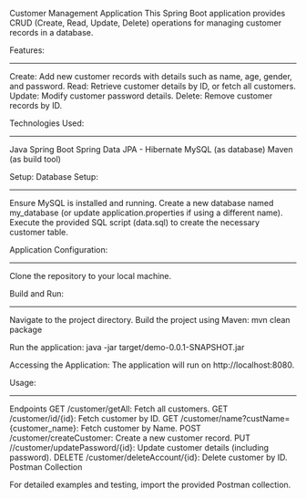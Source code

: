 Customer Management Application
This Spring Boot application provides CRUD (Create, Read, Update, Delete) operations for managing customer records in a database.

Features:
_________
Create: Add new customer records with details such as name, age, gender, and password.
Read: Retrieve customer details by ID, or fetch all customers.
Update: Modify customer password details.
Delete: Remove customer records by ID.

Technologies Used:
_________________
Java
Spring Boot
Spring Data JPA - Hibernate
MySQL (as database)
Maven (as build tool)

Setup:
Database Setup:
_______________
Ensure MySQL is installed and running.
Create a new database named my_database (or update application.properties if using a different name).
Execute the provided SQL script (data.sql) to create the necessary customer table.

Application Configuration:
_________________________

Clone the repository to your local machine.

Build and Run:
_______________
Navigate to the project directory.
Build the project using Maven:
mvn clean package

Run the application:
java -jar target/demo-0.0.1-SNAPSHOT.jar

Accessing the Application:
The application will run on http://localhost:8080.

Usage:
______
Endpoints
GET /customer/getAll: Fetch all customers.
GET /customer/id/{id}: Fetch customer by ID.
GET /customer/name?custName={customer_name}: Fetch customer by Name.
POST /customer/createCustomer: Create a new customer record.
PUT //customer/updatePassword/{id}: Update customer details (including password).
DELETE /customer/deleteAccount/{id}: Delete customer by ID.
Postman Collection

For detailed examples and testing, import the provided Postman collection.

